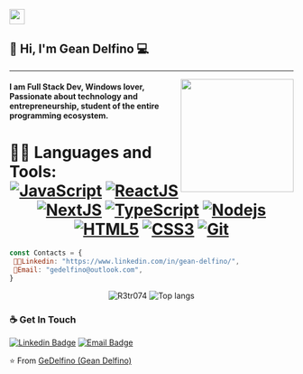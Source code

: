 <p align="left">
  <img src="https://user-images.githubusercontent.com/5679180/79618120-0daffb80-80be-11ea-819e-d2b0fa904d07.gif" width="27px">
</p>

## 👋 Hi, I'm Gean Delfino :computer:

---

<img align='right' src='https://user-images.githubusercontent.com/5713670/87202985-820dcb80-c2b6-11ea-9f56-7ec461c497c3.gif' width='200"'>

#### I am Full Stack Dev, Windows lover, Passionate about technology and entrepreneurship, student of the entire programming ecosystem.

# 👨‍💻 Languages and Tools: <div align="center"> [![JavaScript](https://img.shields.io/badge/-JavaScript-%23F7DF1C?style=flat-square&logo=javascript&logoColor=000000&labelColor=%23F7DF1C&color=%23FFCE5A)](https://www.javascript.com/) [![ReactJS](https://img.shields.io/badge/-ReactJS-%23282C34?style=flat-square&logo=react)](https://reactjs.org/) [![NextJS](https://img.shields.io/badge/-NextJs-black?style=flat-square&logo=next.js)](https://nextjs.org/) [![TypeScript](https://img.shields.io/badge/-TypeScript-%23282C34?style=flat-square&logo=typescript&logoColor=007bcd)](https://www.typescriptlang.org/) [![Nodejs](https://img.shields.io/badge/-Nodejs-black?style=flat-square&logo=Node.js)](https://nodejs.org/) [![HTML5](https://img.shields.io/badge/-HTML5-%23E44D27?style=flat-square&logo=html5&logoColor=ffffff)](https://developer.mozilla.org/pt-BR/docs/Web/HTML/HTML5) [![CSS3](https://img.shields.io/badge/-CSS3-%231572B6?style=flat-square&logo=css3)](https://developer.mozilla.org/en-US/docs/Web/CSS) [![Git](https://img.shields.io/badge/-git-black?style=flat-square&logo=Git)](https://git-scm.com/)

</div>

```js
const Contacts = {
 👨‍💻Linkedin: "https://www.linkedin.com/in/gean-delfino/",
 📒Email: "gedelfino@outlook.com",
}
```

<p align="center">
  <img src="https://github-readme-stats.vercel.app/api?username=GeDelfino&show_icons=true&title_color=fff&icon_color=00d9ff&text_color=c9d1d9&bg_color=161b22" alt="R3tr074" />
    <img src="https://github-readme-stats.vercel.app/api/top-langs/?username=GeDelfino&layout=compact&show_icons=true&title_color=fff&icon_color=fff&text_color=c9d1d9&bg_color=161b22" alt="Top langs" />
</p>

### ☕ Get In Touch

[![Linkedin Badge](https://img.shields.io/badge/-Gean%20Delfino-0077b5?style=flat-square&logo=Linkedin&logoColor=white&link=https://www.linkedin.com/in/gean-delfino/)](https://www.linkedin.com/in/gean-delfino/)
[![Email Badge](https://img.shields.io/badge/-gedelfino@outlook.com-ea4335?style=flat-square&logo=Microsoft-outlook&logoColor=white)](mailto:gedelfino@outlook.com)

⭐️ From [GeDelfino (Gean Delfino)](https://github.com/GeDelfino)
